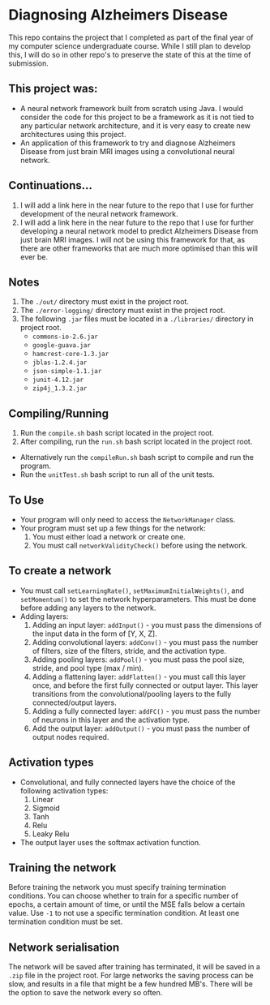 # Diagnosing Alzheimers Disease

This repo contains the project that I completed as part of the final year of my computer science undergraduate course. While I still plan to develop this, I will do so in other repo's to preserve the state of this at the time of submission.

## This project was:

* A neural network framework built from scratch using Java. I would consider the code for this project to be a framework as it is not tied to any particular network architecture, and it is very easy to create new architectures using this project.
* An application of this framework to try and diagnose Alzheimers Disease from just brain MRI images using a convolutional neural network.

## Continuations...

1. I will add a link here in the near future to the repo that I use for further development of the neural network framework.
1. I will add a link here in the near future to the repo that I use for further developing a neural network model to predict Alzheimers Disease from just brain MRI images. I will not be using this framework for that, as there are other frameworks that are much more optimised than this will ever be.

## Notes

1. The `./out/` directory must exist in the project root.
1. The `./error-logging/` directory must exist in the project root.
1. The following `.jar` files must be located in a `./libraries/` directory in project root.
	* `commons-io-2.6.jar`
	* `google-guava.jar`
	* `hamcrest-core-1.3.jar`
	* `jblas-1.2.4.jar`
	* `json-simple-1.1.jar`
	* `junit-4.12.jar`
	* `zip4j_1.3.2.jar`

## Compiling/Running
1. Run the `compile.sh` bash script located in the project root.
2. After compiling, run the `run.sh` bash script located in the project root.
* Alternatively run the `compileRun.sh` bash script to compile and run the program.
* Run the `unitTest.sh` bash script to run all of the unit tests.

## To Use
* Your program will only need to access the `NetworkManager` class.
* Your program must set up a few things for the network:
    1. You must either load a network or create one.
    2. You must call `networkValidityCheck()` before using the network.

## To create a network
* You must call `setLearningRate()`, `setMaximumInitialWeights()`, and `setMomentum()` to set the network hyperparameters. This must be done before adding any layers to the network.
* Adding layers:
    1. Adding an input layer: `addInput()` - you must pass the dimensions of the input data in the form of [Y, X, Z].
    1. Adding convolutional layers: `addConv()` - you must pass the number of filters, size of the filters, stride, and the activation type.
    1. Adding pooling layers: `addPool()` - you must pass the pool size, stride, and pool type (max / min).
    1. Adding a flattening layer: `addFlatten()` - you must call this layer once, and before the first fully connected or output layer. This layer transitions from the convolutional/pooling layers to the fully connected/output layers.
    1. Adding a fully connected layer: `addFC()` - you must pass the number of neurons in this layer and the activation type.
    1. Add the output layer: `addOutput()` - you must pass the number of output nodes required.

## Activation types
* Convolutional, and fully connected layers have the choice of the following activation types:
    1. Linear
    1. Sigmoid
    1. Tanh
    1. Relu
    1. Leaky Relu
* The output layer uses the softmax activation function.

## Training the network
Before training the network you must specify training termination conditions. You can choose whether to train for a specific number of epochs, a certain amount of time, or until the MSE falls below a certain value. Use `-1` to not use a specific termination condition. At least one termination condition must be set.

## Network serialisation
The network will be saved after training has terminated, it will be saved in a `.zip` file in the project root. For large networks the saving process can be slow, and results in a file that might be a few hundred MB's. There will be the option to save the network every so often.
